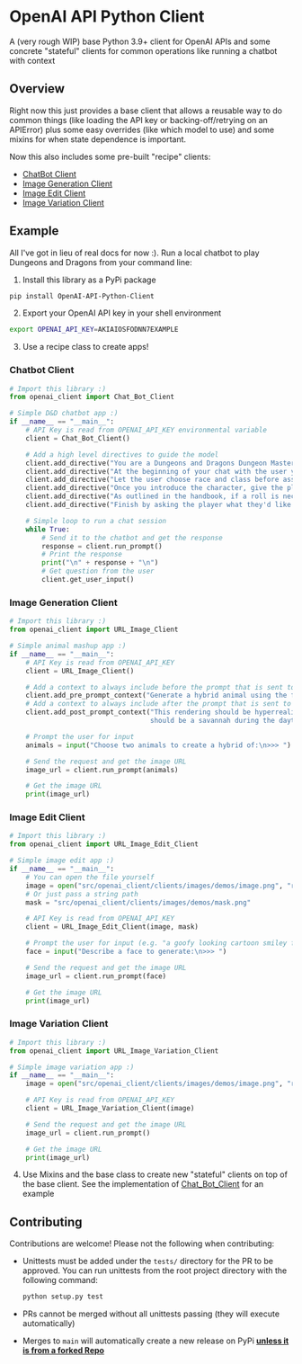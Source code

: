 # OpenAI API Python Client

A (very rough WIP) base Python 3.9+ client for OpenAI APIs and some concrete "stateful" clients for common operations like running a chatbot with context

## Overview

Right now this just provides a base client that allows a reusable way to do common things
(like loading the API key or backing-off/retrying on an APIError) plus some easy overrides (like which model to use) and some mixins for when state dependence is important.

Now this also includes some pre-built "recipe" clients:

- [ChatBot Client](https://github.com/Topazoo/OpenAI-Python-Client/blob/main/src/openai_client/clients/chatbot/client.py)
- [Image Generation Client ](https://github.com/Topazoo/OpenAI-Python-Client/blob/main/src/openai_client/clients/images/clients/create_image.py)
- [Image Edit Client ](https://github.com/Topazoo/OpenAI-Python-Client/blob/main/src/openai_client/clients/images/clients/edit_image.py)
- [Image Variation Client ](https://github.com/Topazoo/OpenAI-Python-Client/blob/main/src/openai_client/clients/images/clients/image_variation.py)

## Example

All I've got in lieu of real docs for now :). Run a local chatbot to play Dungeons and Dragons from your command line:

1. Install this library as a PyPi package

```sh
pip install OpenAI-API-Python-Client
```

2. Export your OpenAI API key in your shell environment

```sh
export OPENAI_API_KEY=AKIAIOSFODNN7EXAMPLE
```

3. Use a recipe class to create apps!

### Chatbot Client

```python
# Import this library :)
from openai_client import Chat_Bot_Client

# Simple D&D chatbot app :)
if __name__ == "__main__":
    # API Key is read from OPENAI_API_KEY environmental variable
    client = Chat_Bot_Client()

    # Add a high level directives to guide the model
    client.add_directive("You are a Dungeons and Dragons Dungeon Master. Use the 5th edition of the Dungeons and Dragons Player Handbook, Dungeon Master Guide, and Monster Manual")
    client.add_directive("At the beginning of your chat with the user you will assist them in creating a character. This character will have a description and stats as outlined in the 5th edition of the Dungeons and Dragons Player Handbook.")
    client.add_directive("Let the user choose race and class before assigning a personality, stats, and starting inventory. Provide the user with a list of races and classes they can be. Tell the user they can ask for more details about a class or race")
    client.add_directive("Once you introduce the character, give the player the start of an adventure campaign and ask the player what they would like to do")
    client.add_directive("As outlined in the handbook, if a roll is necessary based on the situation, roll for the user")
    client.add_directive("Finish by asking the player what they'd like to do next")

    # Simple loop to run a chat session
    while True:
        # Send it to the chatbot and get the response
        response = client.run_prompt()
        # Print the response
        print("\n" + response + "\n")
        # Get question from the user
        client.get_user_input()
```

### Image Generation Client

```python
# Import this library :)
from openai_client import URL_Image_Client

# Simple animal mashup app :)
if __name__ == "__main__":
    # API Key is read from OPENAI_API_KEY
    client = URL_Image_Client()

    # Add a context to always include before the prompt that is sent to the API
    client.add_pre_prompt_context("Generate a hybrid animal using the following animals:")
    # Add a context to always include after the prompt that is sent to the API
    client.add_post_prompt_context("This rendering should be hyperrealistic. The background \
                                   should be a savannah during the daytime")

    # Prompt the user for input
    animals = input("Choose two animals to create a hybrid of:\n>>> ")

    # Send the request and get the image URL
    image_url = client.run_prompt(animals)

    # Get the image URL
    print(image_url)
```

### Image Edit Client

```python
# Import this library :)
from openai_client import URL_Image_Edit_Client

# Simple image edit app :)
if __name__ == "__main__":
    # You can open the file yourself
    image = open("src/openai_client/clients/images/demos/image.png", "rb")
    # Or just pass a string path
    mask = "src/openai_client/clients/images/demos/mask.png"

    # API Key is read from OPENAI_API_KEY
    client = URL_Image_Edit_Client(image, mask)

    # Prompt the user for input (e.g. "a goofy looking cartoon smiley face")
    face = input("Describe a face to generate:\n>>> ")

    # Send the request and get the image URL
    image_url = client.run_prompt(face)

    # Get the image URL
    print(image_url)
```

### Image Variation Client

```python
# Import this library :)
from openai_client import URL_Image_Variation_Client

# Simple image variation app :)
if __name__ == "__main__":
    image = open("src/openai_client/clients/images/demos/image.png", "rb")

    # API Key is read from OPENAI_API_KEY
    client = URL_Image_Variation_Client(image)

    # Send the request and get the image URL
    image_url = client.run_prompt()

    # Get the image URL
    print(image_url)
```

4. Use Mixins and the base class to create new "stateful" clients on top of the base client. See the implementation of [Chat_Bot_Client](https://github.com/Topazoo/OpenAI-Python-Client/blob/main/src/openai_client/clients/chatbot/client.py) for an example

## Contributing

Contributions are welcome! Please not the following when contributing:

- Unittests must be added under the `tests/` directory for the PR to be approved. You can run unittests from the root project directory with the following command:

    ```sh
    python setup.py test
    ```

- PRs cannot be merged without all unittests passing (they will execute automatically)
- Merges to `main` will automatically create a new release on PyPi **[unless it is from a forked Repo](https://stackoverflow.com/questions/58737785/github-actions-empty-env-secrets)**

